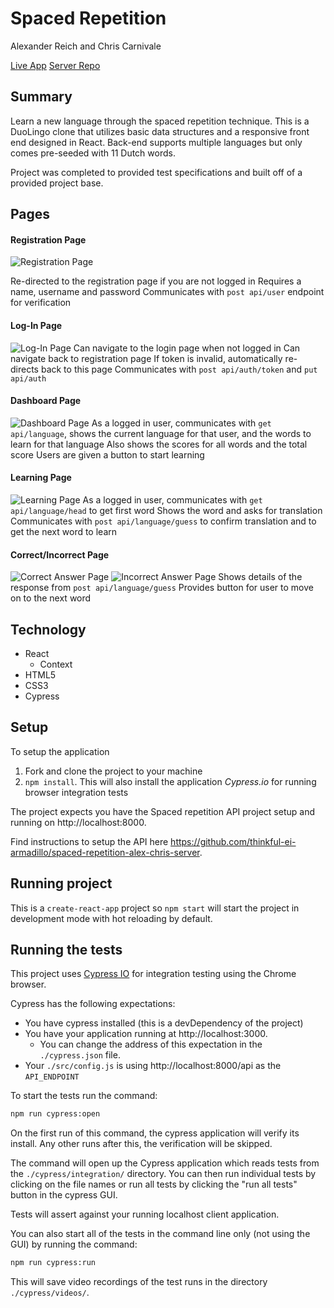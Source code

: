 # Spaced Repetition

Alexander Reich and Chris Carnivale
 
[Live App](https://ac-spaced-repetition.now.sh/)
[Server Repo](https://github.com/thinkful-ei-armadillo/spaced-repetition-alex-chris-server)

## Summary
Learn a new language through the spaced repetition technique.  This is a DuoLingo clone that utilizes basic data structures and a responsive front end designed in React. Back-end supports multiple languages but only comes pre-seeded with 11 Dutch words.

Project was completed to provided test specifications and built off of a provided project base.

## Pages

#### Registration Page

![Registration Page](./screenshots/RegistrationPageImage.png)

Re-directed to the registration page if you are not logged in
Requires a name, username and password
Communicates with `post api/user` endpoint for verification

#### Log-In Page
![Log-In Page](./screenshots/LoginPageImage.png)
Can navigate to the login page when not logged in
Can navigate back to registration page
If token is invalid, automatically re-directs back to this page
Communicates with `post api/auth/token` and `put api/auth`

#### Dashboard Page
![Dashboard Page](./screenshots/DashboardPageImage.png)
As a logged in user, communicates with `get api/language`, shows the current 
language for that user, and the words to learn for that language
Also shows the scores for all words and the total score
Users are given a button to start learning

#### Learning Page
![Learning Page](./screenshots/LearningPageImage.png)
As a logged in user, communicates with `get api/language/head` to get first word
Shows the word and asks for translation
Communicates with `post api/language/guess` to confirm translation and to get the
next word to learn

#### Correct/Incorrect Page
![Correct Answer Page](./screenshots/CorrectAnswerPageImage.png)
![Incorrect Answer Page](./screenshots/IncorrectAnswerPageImage.png)
Shows details of the response from `post api/language/guess`
Provides button for user to move on to the next word

## Technology
- React
  - Context
- HTML5
- CSS3
- Cypress 

## Setup

To setup the application

1. Fork and clone the project to your machine
2. `npm install`. This will also install the application *Cypress.io* for running browser integration tests

The project expects you have the Spaced repetition API project setup and running on http://localhost:8000.

Find instructions to setup the API here https://github.com/thinkful-ei-armadillo/spaced-repetition-alex-chris-server.

## Running project

This is a `create-react-app` project so `npm start` will start the project in development mode with hot reloading by default.

## Running the tests

This project uses [Cypress IO](https://docs.cypress.io) for integration testing using the Chrome browser.

Cypress has the following expectations:

- You have cypress installed (this is a devDependency of the project)
- You have your application running at http://localhost:3000.
  - You can change the address of this expectation in the `./cypress.json` file.
- Your `./src/config.js` is using http://localhost:8000/api as the `API_ENDPOINT`

To start the tests run the command:

```bash
npm run cypress:open
```

On the first run of this command, the cypress application will verify its install. Any other runs after this, the verification will be skipped.

The command will open up the Cypress application which reads tests from the `./cypress/integration/` directory. You can then run individual tests by clicking on the file names or run all tests by clicking the "run all tests" button in the cypress GUI.

Tests will assert against your running localhost client application.

You can also start all of the tests in the command line only (not using the GUI) by running the command:

```bash
npm run cypress:run
```

This will save video recordings of the test runs in the directory `./cypress/videos/`.
